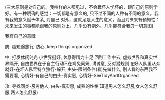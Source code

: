 
(三大原则是对自己的。我啥样的人都见过，不会跟坏人学坏的，跟自己的原则学好。有一种明确的感觉：一切都是有意义的, 只不过不同的人种有不同的意义。我有我的意义赋予体系, 对自己 对外，这就足是人生的意义，而且对未来有预知性： 未来发生的事都能跟我的原则对上，几乎没有例外。几乎能符合我的一切意图)

我有自己的意图: 

防: 超短途旅行, 防心, keep things organized 

中: 打发休闲时光 小世界挺好, 休息得精力十足 回到工作中去, 虚拟世界和真实世界隔开, 自由世界在于自主行动不在鸡兔同笼, 讲诚意, 反对潜规则  在好人队里从众就好-在坏人队里特立独行-躲开, 由头-限制条件(看)先做什么, 别人看的东西我不需要看, 心情好-有自己的由头-真实惠, 心情好-SeeTidyAndOrganized

攻: 寻找同类-服务他人, 由头-真实惠, 成熟的性格(知道男人怎么舒服,女人怎么舒服,两人怎么舒服)


